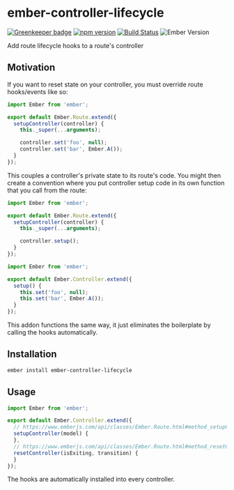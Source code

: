# ember-controller-lifecycle

[![Greenkeeper badge](https://badges.greenkeeper.io/kellyselden/ember-controller-lifecycle.svg)](https://greenkeeper.io/)
[![npm version](https://badge.fury.io/js/ember-controller-lifecycle.svg)](https://badge.fury.io/js/ember-controller-lifecycle)
[![Build Status](https://travis-ci.org/kellyselden/ember-controller-lifecycle.svg?branch=master)](https://travis-ci.org/kellyselden/ember-controller-lifecycle)
![Ember Version](https://embadge.io/v1/badge.svg?start=2.8.0)

Add route lifecycle hooks to a route's controller

## Motivation

If you want to reset state on your controller, you must override route hooks/events like so:

```js
import Ember from 'ember';

export default Ember.Route.extend({
  setupController(controller) {
    this._super(...arguments);

    controller.set('foo', null);
    controller.set('bar', Ember.A());
  }
});
```

This couples a controller's private state to its route's code. You might then create a convention where you put controller setup code in its own function that you call from the route:

```js
import Ember from 'ember';

export default Ember.Route.extend({
  setupController(controller) {
    this._super(...arguments);

    controller.setup();
  }
});
```

```js
import Ember from 'ember';

export default Ember.Controller.extend({
  setup() {
    this.set('foo', null);
    this.set('bar', Ember.A());
  }
});
```

This addon functions the same way, it just eliminates the boilerplate by calling the hooks automatically.

## Installation

```sh
ember install ember-controller-lifecycle
```

## Usage

```js
import Ember from 'ember';

export default Ember.Controller.extend({
  // https://www.emberjs.com/api/classes/Ember.Route.html#method_setupController
  setupController(model) {
  },
  // https://www.emberjs.com/api/classes/Ember.Route.html#method_resetController
  resetController(isExiting, transition) {
  }
});
```

The hooks are automatically installed into every controller.

